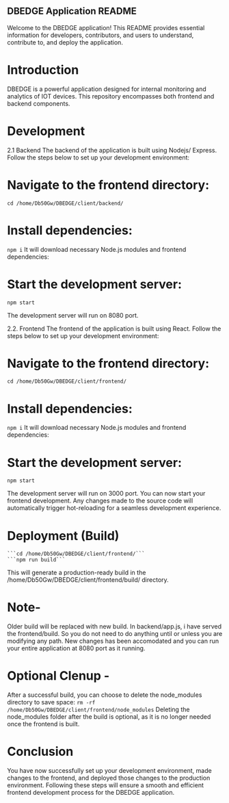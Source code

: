 ## DBEDGE Application README
Welcome to the DBEDGE application! This README provides essential information for developers, contributors, and users to understand, contribute to, and deploy the application.


# Introduction
DBEDGE is a powerful application designed for internal monitoring and analytics of IOT devices. This repository encompasses both frontend and backend components.


# Development
2.1 Backend
The backend of the application is built using Nodejs/ Express. Follow the steps below to set up your development environment:
   # Navigate to the frontend directory:
   ```cd /home/Db50Gw/DBEDGE/client/backend/```

   # Install dependencies:    
   ```npm i```
    It will download necessary Node.js modules and frontend dependencies:

   # Start the development server:
   ```npm start```

The development server will run on 8080 port.

2.2. Frontend
The frontend of the application is built using React. Follow the steps below to set up your development environment:
   # Navigate to the frontend directory:
   ```cd /home/Db50Gw/DBEDGE/client/frontend/```

   # Install dependencies:    
   ```npm i```
    It will download necessary Node.js modules and frontend dependencies:

   # Start the development server:
   ```npm start```

The development server will run on 3000 port.
You can now start your frontend development. Any changes made to the source code will automatically trigger hot-reloading for a seamless development experience.

  # Deployment (Build)

    ```cd /home/Db50Gw/DBEDGE/client/frontend/```
    ```npm run build```
This will generate a production-ready build in the /home/Db50Gw/DBEDGE/client/frontend/build/ directory.

  # Note-
 Older build will be replaced with new build.  In backend/app.js,  i have served the frontend/build. So you do not need to do anything until or unless you are modifying any path. 
 New changes has been accomodated and you can run your entire application at 8080 port as it running.

# Optional Clenup - 

After a successful build, you can choose to delete the node_modules directory to save space:
```rm -rf /home/Db50Gw/DBEDGE/client/frontend/node_modules```
Deleting the node_modules folder after the build is optional, as it is no longer needed once the frontend is built.



# Conclusion
You have now successfully set up your development environment, made changes to the frontend, and deployed those changes to the production environment. Following these steps will ensure a smooth and efficient frontend development process for the DBEDGE application.
